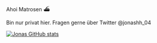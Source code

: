 Ahoi Matrosen ⛴

Bin nur privat hier. Fragen gerne über Twitter
@jonashh_04

[![Jonas GitHub stats](https://github-readme-stats.vercel.app/api?username=JonasSchaber)](https://github.com/anuraghazra/github-readme-stats)

<!---
JonasSchaber/JonasSchaber is a ✨ special ✨ repository because its `README.md` (this file) appears on your GitHub profile.
You can click the Preview link to take a look at your changes.
--->
